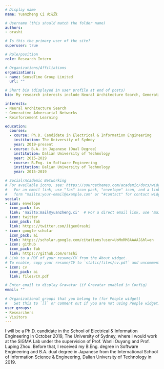 ```yaml
---
# Display name
name: Yuanzheng Ci 次元政

# Username (this should match the folder name)
authors:
- orashi

# Is this the primary user of the site?
superuser: true

# Role/position
role: Research Intern

# Organizations/Affiliations
organizations:
- name: SenseTime Group Limited
  url: ""

# Short bio (displayed in user profile at end of posts)
bio: My research interests include Neural Architecture Search, Generative Adversarial Networks and Reinforcement Learning.

interests:
- Neural Architecture Search
- Generative Adversarial Networks
- Reinforcement Learning

education:
  courses:
  - course: Ph.D. Candidate in Electrical & Information Engineering
    institution: The University of Sydney
    year: 2019-present
  - course: B.A. in Japanese (Dual Degree)
    institution: Dalian University of Technology
    year: 2015-2019
  - course: B.Eng. in Software Engineering
    institution: Dalian University of Technology
    year: 2015-2019

# Social/Academic Networking
# For available icons, see: https://sourcethemes.com/academic/docs/widgets/#icons
#   For an email link, use "fas" icon pack, "envelope" icon, and a link in the
#   form "mailto:your-email@example.com" or "#contact" for contact widget.
social:
- icon: envelope
  icon_pack: fas
  link: 'mailto:mail@yuanzheng.ci'  # For a direct email link, use "mailto:test@example.org".
- icon: twitter
  icon_pack: fab
  link: https://twitter.com/JigenOrashi
- icon: google-scholar
  icon_pack: ai
  link: https://scholar.google.com/citations?user=UoMoRM8AAAAJ&hl=en
- icon: github
  icon_pack: fab
  link: https://github.com/orashi
# Link to a PDF of your resume/CV from the About widget.
# To enable, copy your resume/CV to `static/files/cv.pdf` and uncomment the lines below.  
- icon: cv
  icon_pack: ai
  link: files/CV.pdf

# Enter email to display Gravatar (if Gravatar enabled in Config)
email: ""
  
# Organizational groups that you belong to (for People widget)
#   Set this to `[]` or comment out if you are not using People widget.  
user_groups:
- Researchers
- Visitors
---
```



I will be a Ph.D. candidate in the School of Electrical & Information Engineering in October 2019, The University of Sydney, where I would work at the SIGMA Lab under the supervision of Prof. Wanli Ouyang and Prof. Luping Zhou. Before that, I received my B.Eng. degree in Software Engineering and B.A. dual degree in Japanese from the International School of Information Science & Engineering, Dalian University of Technology in 2019.
